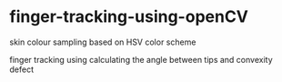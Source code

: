 # finger-tracking-using-openCV
skin colour sampling based on HSV color scheme

finger tracking using calculating the angle between tips and convexity defect 
